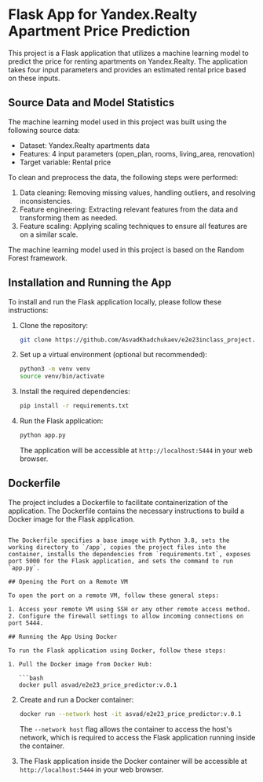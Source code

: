 # Flask App for Yandex.Realty Apartment Price Prediction

This project is a Flask application that utilizes a machine learning model to predict the price for renting apartments on Yandex.Realty. The application takes four input parameters and provides an estimated rental price based on these inputs.

## Source Data and Model Statistics

The machine learning model used in this project was built using the following source data:

- Dataset: Yandex.Realty apartments data
- Features: 4 input parameters (open_plan, rooms, living_area, renovation)
- Target variable: Rental price

To clean and preprocess the data, the following steps were performed:

1. Data cleaning: Removing missing values, handling outliers, and resolving inconsistencies.
2. Feature engineering: Extracting relevant features from the data and transforming them as needed.
3. Feature scaling: Applying scaling techniques to ensure all features are on a similar scale.

The machine learning model used in this project is based on the Random Forest framework.

## Installation and Running the App

To install and run the Flask application locally, please follow these instructions:

1. Clone the repository:

   ```bash
   git clone https://github.com/AsvadKhadchukaev/e2e23inclass_project.git
   ```

2. Set up a virtual environment (optional but recommended):

   ```bash
   python3 -m venv venv
   source venv/bin/activate
   ```

3. Install the required dependencies:

   ```bash
   pip install -r requirements.txt
   ```

4. Run the Flask application:

   ```bash
   python app.py
   ```

   The application will be accessible at `http://localhost:5444` in your web browser.

## Dockerfile

The project includes a Dockerfile to facilitate containerization of the application. The Dockerfile contains the necessary instructions to build a Docker image for the Flask application.

```

The Dockerfile specifies a base image with Python 3.8, sets the working directory to `/app`, copies the project files into the container, installs the dependencies from `requirements.txt`, exposes port 5000 for the Flask application, and sets the command to run `app.py`.

## Opening the Port on a Remote VM

To open the port on a remote VM, follow these general steps:

1. Access your remote VM using SSH or any other remote access method.
2. Configure the firewall settings to allow incoming connections on port 5444.

## Running the App Using Docker

To run the Flask application using Docker, follow these steps:

1. Pull the Docker image from Docker Hub:

   ```bash
   docker pull asvad/e2e23_price_predictor:v.0.1
   ```

2. Create and run a Docker container:

   ```bash
   docker run --network host -it asvad/e2e23_price_predictor:v.0.1
   ```

   The `--network host` flag allows the container to access the host's network, which is required to access the Flask application running inside the container.

3. The Flask application inside the Docker container will be accessible at `http://localhost:5444` in your web browser.
